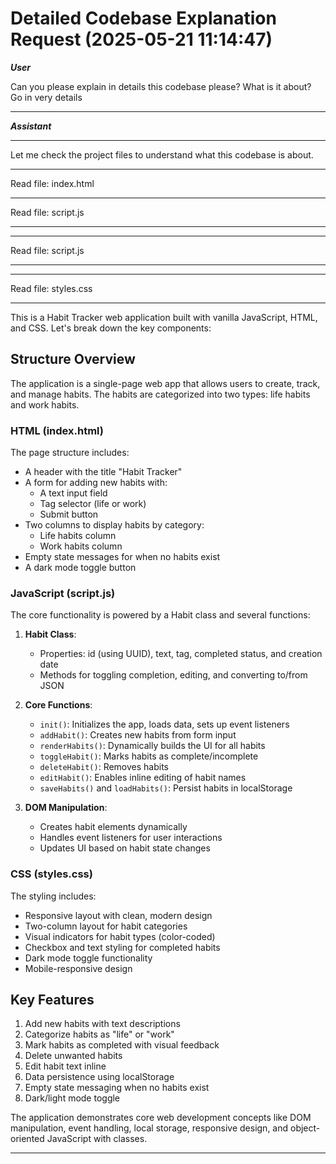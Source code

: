 <!-- Generated by SpecStory -->

# Detailed Codebase Explanation Request (2025-05-21 11:14:47)

_**User**_

Can you please explain in details this codebase please? What is it about? Go in very details

---

_**Assistant**_



---

Let me check the project files to understand what this codebase is about.

---

Read file: index.html

---

Read file: script.js

---

<no message>

---

Read file: script.js

---

<no message>

---

Read file: styles.css

---

This is a Habit Tracker web application built with vanilla JavaScript, HTML, and CSS. Let's break down the key components:

## Structure Overview

The application is a single-page web app that allows users to create, track, and manage habits. The habits are categorized into two types: life habits and work habits.

### HTML (index.html)
The page structure includes:
- A header with the title "Habit Tracker"
- A form for adding new habits with:
  - A text input field
  - Tag selector (life or work)
  - Submit button
- Two columns to display habits by category:
  - Life habits column
  - Work habits column
- Empty state messages for when no habits exist
- A dark mode toggle button

### JavaScript (script.js)
The core functionality is powered by a Habit class and several functions:

1. **Habit Class**:
   - Properties: id (using UUID), text, tag, completed status, and creation date
   - Methods for toggling completion, editing, and converting to/from JSON

2. **Core Functions**:
   - `init()`: Initializes the app, loads data, sets up event listeners
   - `addHabit()`: Creates new habits from form input
   - `renderHabits()`: Dynamically builds the UI for all habits
   - `toggleHabit()`: Marks habits as complete/incomplete
   - `deleteHabit()`: Removes habits
   - `editHabit()`: Enables inline editing of habit names
   - `saveHabits()` and `loadHabits()`: Persist habits in localStorage

3. **DOM Manipulation**:
   - Creates habit elements dynamically
   - Handles event listeners for user interactions
   - Updates UI based on habit state changes

### CSS (styles.css)
The styling includes:
- Responsive layout with clean, modern design
- Two-column layout for habit categories
- Visual indicators for habit types (color-coded)
- Checkbox and text styling for completed habits
- Dark mode toggle functionality
- Mobile-responsive design

## Key Features
1. Add new habits with text descriptions
2. Categorize habits as "life" or "work"
3. Mark habits as completed with visual feedback
4. Delete unwanted habits
5. Edit habit text inline
6. Data persistence using localStorage
7. Empty state messaging when no habits exist
8. Dark/light mode toggle

The application demonstrates core web development concepts like DOM manipulation, event handling, local storage, responsive design, and object-oriented JavaScript with classes.

---

